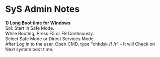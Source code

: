 # SyS Admin Notes

<b>1) Long Boot time for Windows</b><br>
Sol: Start in Safe Mode.<br>
     While Booting, Press F5 or F8 Continously.<br>
     Select Safe Mode or Direct Services Mode.<br>
     After Log in to the user, Open CMD, type "chkdsk /f /r" - It will Check on Next system boot time.<br>
   
     
